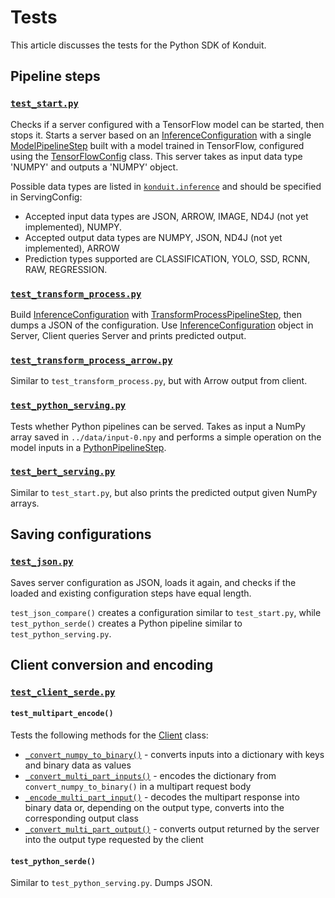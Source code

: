 # Tests 
This article discusses the tests for the Python SDK of Konduit.

## Pipeline steps 

### [`test_start.py`](https://github.com/KonduitAI/konduit-serving/blob/master/python/tests/test_start.py)

Checks if a server configured with a TensorFlow model can be started, then stops it. Starts a server based on an [InferenceConfiguration](../konduit/inference.py#L2386-L2427) with a single [ModelPipelineStep](https://github.com/KonduitAI/konduit-serving/blob/master/python/konduit/inference.py#L1579-L1778) built with a model trained in TensorFlow, configured using the [TensorFlowConfig](../konduit/inference.py#L656-L720) class. This server takes as input data type 'NUMPY' and outputs a 'NUMPY' object. 

Possible data types are listed in [`konduit.inference`](../konduit/inference.py#L863-L865) and should be specified in ServingConfig:
- Accepted input data types are JSON, ARROW, IMAGE, ND4J (not yet implemented), NUMPY. 
- Accepted output data types are NUMPY, JSON, ND4J (not yet implemented), ARROW
- Prediction types supported are CLASSIFICATION, YOLO, SSD, RCNN, RAW, REGRESSION. 

### [`test_transform_process.py`](test_transform_process.py)

Build [InferenceConfiguration](../konduit/inference.py#L2386-L2427) with [TransformProcessPipelineStep](../konduit/inference.py#L1400-L1573), then dumps a JSON of the configuration. Use [InferenceConfiguration](../konduit/inference.py#L2386-L2427) object in Server, Client queries Server and prints predicted output. 

### [`test_transform_process_arrow.py`](test_transform_process_arrow.py)

Similar to `test_transform_process.py`, but with Arrow output from client. 

### [`test_python_serving.py`](test_python_serving.py)

Tests whether Python pipelines can be served. Takes as input a NumPy array saved in `../data/input-0.npy` and performs a simple operation on the model inputs in a [PythonPipelineStep](../konduit/inference.py#L1221-L1394).

### [`test_bert_serving.py`](test_bert_serving.py)

Similar to `test_start.py`, but also prints the predicted output given NumPy arrays. 

## Saving configurations 

### [`test_json.py`](test_json.py)

Saves server configuration as JSON, loads it again, and checks if the loaded and existing configuration steps have equal length. 

`test_json_compare()` creates a configuration similar to `test_start.py`, while `test_python_serde()` creates a Python pipeline similar to `test_python_serving.py`.


## Client conversion and encoding 

### [`test_client_serde.py`](test_client_serde.py)

#### `test_multipart_encode()`
Tests the following methods for the [Client](../konduit/client.py#L10-L139) class: 
- [`_convert_numpy_to_binary()`](../konduit/client.py#L72-L76) - converts inputs into a dictionary with keys and binary data as values
- [`_convert_multi_part_inputs()`](../konduit/client.py#L100-L108) - encodes the dictionary from `convert_numpy_to_binary()` in a multipart request body
- [`_encode_multi_part_input()`](../konduit/client.py#L85-L97) - decodes the multipart response into binary data or, depending on the output type, converts into the corresponding output class
- [`_convert_multi_part_output()`](../konduit/client.py#L110-L129) - converts output returned by the server into the output type requested by the client

#### `test_python_serde()`
Similar to `test_python_serving.py`. Dumps JSON.
